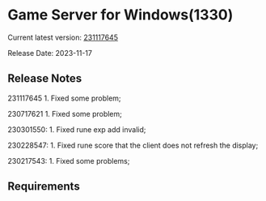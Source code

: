 Game Server for Windows(1330)
===============
Current latest version: [231117645](https://github.com/amusegame/v1330/releases/download/231117645/v1330-231117645.github.7z)

Release Date: 2023-11-17

Release Notes
-----------------------------------
231117645
	1. Fixed some problem; 

230717621
	1. Fixed some problem; 

230301550:
	1. Fixed rune exp add invalid;

230228547:
	1. Fixed rune score that the client does not refresh the display;

230217543:
	1. Fixed some problems; 


Requirements
-----------------------------------
